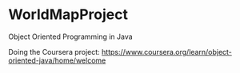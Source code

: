 # WorldMapProject
Object Oriented Programming in Java

Doing the Coursera project: https://www.coursera.org/learn/object-oriented-java/home/welcome
